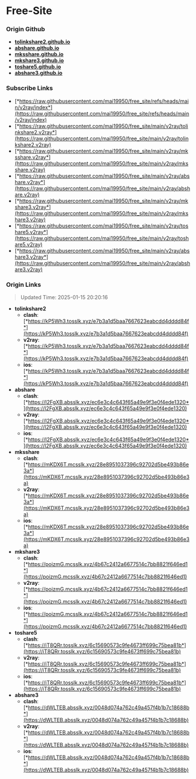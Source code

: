# Free-Site

### Origin Github

- [**tolinkshare2.github.io**](https://github.com/tolinkshare2/tolinkshare2.github.io)
- [**abshare.github.io**](https://github.com/abshare/abshare.github.io)
- [**mksshare.github.io**](https://github.com/mksshare/mksshare.github.io)
- [**mkshare3.github.io**](https://github.com/mkshare3/mkshare3.github.io)
- [**toshare5.github.io**](https://github.com/toshare5/toshare5.github.io)
- [**abshare3.github.io**](https://github.com/abshare3/abshare3.github.io)

### Subscribe Links

- [*https://raw.githubusercontent.com/mai19950/free_site/refs/heads/main/v2ray/index*](https://raw.githubusercontent.com/mai19950/free_site/refs/heads/main/v2ray/index)
- [*https://raw.githubusercontent.com/mai19950/free_site/main/v2ray/tolinkshare2.v2ray*](https://raw.githubusercontent.com/mai19950/free_site/main/v2ray/tolinkshare2.v2ray)
- [*https://raw.githubusercontent.com/mai19950/free_site/main/v2ray/mksshare.v2ray*](https://raw.githubusercontent.com/mai19950/free_site/main/v2ray/mksshare.v2ray)
- [*https://raw.githubusercontent.com/mai19950/free_site/main/v2ray/abshare.v2ray*](https://raw.githubusercontent.com/mai19950/free_site/main/v2ray/abshare.v2ray)
- [*https://raw.githubusercontent.com/mai19950/free_site/main/v2ray/mkshare3.v2ray*](https://raw.githubusercontent.com/mai19950/free_site/main/v2ray/mkshare3.v2ray)
- [*https://raw.githubusercontent.com/mai19950/free_site/main/v2ray/toshare5.v2ray*](https://raw.githubusercontent.com/mai19950/free_site/main/v2ray/toshare5.v2ray)
- [*https://raw.githubusercontent.com/mai19950/free_site/main/v2ray/abshare3.v2ray*](https://raw.githubusercontent.com/mai19950/free_site/main/v2ray/abshare3.v2ray)

### Origin Links

> Updated Time: 2025-01-15 20:20:16

- **tolinkshare2**
  - **clash**: [*https://kP5Wh3.tosslk.xyz/e7b3a1d5baa7667623eabcdd4dddd84f*](https://kP5Wh3.tosslk.xyz/e7b3a1d5baa7667623eabcdd4dddd84f)
  - **v2ray**: [*https://kP5Wh3.tosslk.xyz/e7b3a1d5baa7667623eabcdd4dddd84f*](https://kP5Wh3.tosslk.xyz/e7b3a1d5baa7667623eabcdd4dddd84f)
  - **ios**: [*https://kP5Wh3.tosslk.xyz/e7b3a1d5baa7667623eabcdd4dddd84f*](https://kP5Wh3.tosslk.xyz/e7b3a1d5baa7667623eabcdd4dddd84f)
- **abshare**
  - **clash**: [*https://I2FgXB.absslk.xyz/ec6e3c4c643f65a49e9f3e0f4ede1320*](https://I2FgXB.absslk.xyz/ec6e3c4c643f65a49e9f3e0f4ede1320)
  - **v2ray**: [*https://I2FgXB.absslk.xyz/ec6e3c4c643f65a49e9f3e0f4ede1320*](https://I2FgXB.absslk.xyz/ec6e3c4c643f65a49e9f3e0f4ede1320)
  - **ios**: [*https://I2FgXB.absslk.xyz/ec6e3c4c643f65a49e9f3e0f4ede1320*](https://I2FgXB.absslk.xyz/ec6e3c4c643f65a49e9f3e0f4ede1320)
- **mksshare**
  - **clash**: [*https://mKDX6T.mcsslk.xyz/28e8951037396c92702d5be493b86e3a*](https://mKDX6T.mcsslk.xyz/28e8951037396c92702d5be493b86e3a)
  - **v2ray**: [*https://mKDX6T.mcsslk.xyz/28e8951037396c92702d5be493b86e3a*](https://mKDX6T.mcsslk.xyz/28e8951037396c92702d5be493b86e3a)
  - **ios**: [*https://mKDX6T.mcsslk.xyz/28e8951037396c92702d5be493b86e3a*](https://mKDX6T.mcsslk.xyz/28e8951037396c92702d5be493b86e3a)
- **mkshare3**
  - **clash**: [*https://poizmG.mcsslk.xyz/4b67c2412a6677514c7bb8821f646ed1*](https://poizmG.mcsslk.xyz/4b67c2412a6677514c7bb8821f646ed1)
  - **v2ray**: [*https://poizmG.mcsslk.xyz/4b67c2412a6677514c7bb8821f646ed1*](https://poizmG.mcsslk.xyz/4b67c2412a6677514c7bb8821f646ed1)
  - **ios**: [*https://poizmG.mcsslk.xyz/4b67c2412a6677514c7bb8821f646ed1*](https://poizmG.mcsslk.xyz/4b67c2412a6677514c7bb8821f646ed1)
- **toshare5**
  - **clash**: [*https://iT8QRr.tosslk.xyz/6c15690573c9fe4673ff699c75bea81b*](https://iT8QRr.tosslk.xyz/6c15690573c9fe4673ff699c75bea81b)
  - **v2ray**: [*https://iT8QRr.tosslk.xyz/6c15690573c9fe4673ff699c75bea81b*](https://iT8QRr.tosslk.xyz/6c15690573c9fe4673ff699c75bea81b)
  - **ios**: [*https://iT8QRr.tosslk.xyz/6c15690573c9fe4673ff699c75bea81b*](https://iT8QRr.tosslk.xyz/6c15690573c9fe4673ff699c75bea81b)
- **abshare3**
  - **clash**: [*https://dWLTEB.absslk.xyz/0048d074a762c49a457f4b1b7c18688b*](https://dWLTEB.absslk.xyz/0048d074a762c49a457f4b1b7c18688b)
  - **v2ray**: [*https://dWLTEB.absslk.xyz/0048d074a762c49a457f4b1b7c18688b*](https://dWLTEB.absslk.xyz/0048d074a762c49a457f4b1b7c18688b)
  - **ios**: [*https://dWLTEB.absslk.xyz/0048d074a762c49a457f4b1b7c18688b*](https://dWLTEB.absslk.xyz/0048d074a762c49a457f4b1b7c18688b)
